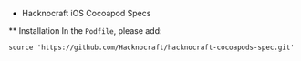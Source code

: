 * Hacknocraft iOS Cocoapod Specs

** Installation
In the `Podfile`, please add:
```
source 'https://github.com/Hacknocraft/hacknocraft-cocoapods-spec.git'
```
